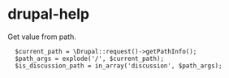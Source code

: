 # drupal-help

Get value from path.

      $current_path = \Drupal::request()->getPathInfo();
      $path_args = explode('/', $current_path);
      $is_discussion_path = in_array('discussion', $path_args);
